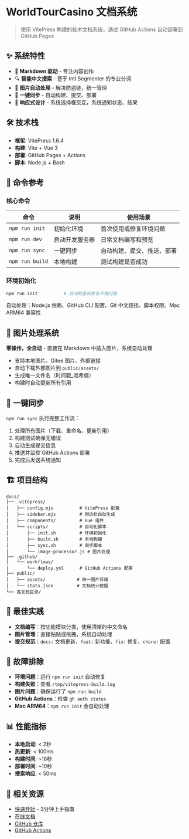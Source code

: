 # WorldTourCasino 文档系统

> 使用 VitePress 构建的技术文档系统，通过 GitHub Actions 自动部署到 GitHub Pages

## ✨ 系统特性

- 📝 **Markdown 驱动** - 专注内容创作
- 🔍 **智能中文搜索** - 基于 Intl.Segmenter 的专业分词
- 📸 **图片自动处理** - 解决防盗链，统一管理
- 🔄 **一键同步** - 自动构建、提交、部署
- 📱 **响应式设计** - 系统选择框交互，系统通知状态、结果

## 🛠 技术栈

- **框架**: VitePress 1.6.4
- **构建**: Vite + Vue 3
- **部署**: GitHub Pages + Actions
- **脚本**: Node.js + Bash

## 📝 命令参考

### 核心命令

| 命令             | 说明           | 使用场景                   |
| ---------------- | -------------- | -------------------------- |
| `npm run init`   | 初始化环境     | 首次使用或修复环境问题     |
| `npm run dev`    | 启动开发服务器 | 日常文档编写和预览         |
| `npm run sync`   | 一键同步       | 自动构建、提交、推送、部署 |
| `npm run build`  | 本地构建       | 测试构建是否成功           |

### 环境初始化

```bash
npm run init          # 自动检查和修复环境问题
```

自动处理：Node.js 依赖、GitHub CLI 配置、Git 中文路径、脚本权限、Mac ARM64 兼容性

## 📸 图片处理系统

**零操作，全自动** - 直接在 Markdown 中插入图片，系统自动处理

- 支持本地图片、Gitee 图片、外部链接
- 自动下载外部图片到 `public/assets/`
- 生成唯一文件名（时间戳_哈希值）
- 构建时自动更新所有引用

## 🔄 一键同步

`npm run sync` 执行完整工作流：

1. 处理所有图片（下载、重命名、更新引用）
2. 构建测试确保无错误
3. 自动生成提交信息
4. 推送并监控 GitHub Actions 部署
5. 完成后发送系统通知

## 🏗️ 项目结构

```
docs/
├── .vitepress/
│   ├── config.mjs          # VitePress 配置
│   ├── sidebar.mjs         # 侧边栏自动生成
│   ├── components/         # Vue 组件
│   └── scripts/            # 自动化脚本
│       ├── init.sh         # 环境初始化
│       ├── build.sh        # 本地构建
│       ├── sync.sh         # 同步脚本
│       └── image-processor.js # 图片处理
├── .github/
│   └── workflows/
│       └── deploy.yml      # GitHub Actions 配置
├── public/
│   ├── assets/            # 统一图片存储
│   └── stats.json         # 文档统计数据
└── 各文档目录/
```

## 🎯 最佳实践

- **文档编写**：按功能模块分类，使用清晰的中文命名
- **图片管理**：直接粘贴或拖拽，系统自动处理
- **提交规范**：`docs:` 文档更新、`feat:` 新功能、`fix:` 修复、`chore:` 配置

## 🔧 故障排除

- **环境问题**：运行 `npm run init` 自动修复
- **构建失败**：查看 `/tmp/vitepress-build.log`
- **图片问题**：确保运行了 `npm run build`
- **GitHub Actions**：检查 `gh auth status`
- **Mac ARM64**：`npm run init` 会自动处理

## 📊 性能指标

- **本地启动**: < 2秒
- **热更新**: < 100ms
- **构建时间**: ~18秒
- **部署时间**: ~10秒
- **搜索响应**: < 50ms

## 🔗 相关资源

- [快速开始](./快速开始) - 3分钟上手指南
- [在线文档](https://zhaoheng666.github.io/WTC-Docs/)
- [GitHub 仓库](https://github.com/zhaoheng666/WTC-Docs)
- [GitHub Actions](https://github.com/zhaoheng666/WTC-Docs/actions)
